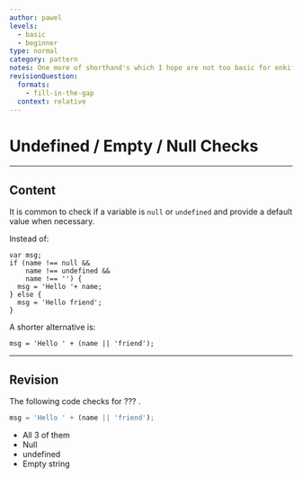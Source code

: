 ```yaml
---
author: pawel
levels:
  - basic
  - beginner
type: normal
category: pattern
notes: One more of shorthand's which I hope are not too basic for enkifying.
revisionQuestion:
  formats:
    - fill-in-the-gap
  context: relative
---
```


# Undefined / Empty / Null Checks


---

## Content

It is common to check if a variable is `null` or `undefined` and provide a default value when necessary.

Instead of: 

    var msg;
    if (name !== null && 
        name !== undefined &&
        name !== '') {
      msg = 'Hello '+ name;
    } else {
      msg = 'Hello friend';
    }

A shorter alternative is:

    msg = 'Hello ' + (name || 'friend');


---

## Revision

The following code checks for ??? .

```javascript
msg = 'Hello ' + (name || 'friend');
```

- All 3 of them
- Null
- undefined
- Empty string
